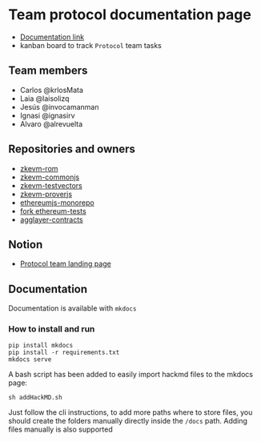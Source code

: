 # Team protocol documentation page

- [Documentation link](https://expert-journey-9jzpgrg.pages.github.io/)
- kanban board to track `Protocol` team tasks

## Team members
- Carlos @krlosMata
- Laia @laisolizq
- Jesús @invocamanman
- Ignasi @ignasirv
- Alvaro @alrevuelta

## Repositories and owners
- [zkevm-rom](https://github.com/0xPolygon/zkevm-rom)
- [zkevm-commonjs](https://github.com/0xPolygon/zkevm-commonjs)
- [zkevm-testvectors](https://github.com/0xPolygon/zkevm-testvectors)
- [zkevm-proverjs](https://github.com/0xPolygon/zkevm-proverjs)
- [ethereumjs-monorepo](https://github.com/0xPolygon/ethereumjs-monorepo)
- [fork ethereum-tests](https://github.com/0xPolygon/ethereum-tests)
- [agglayer-contracts](https://github.com/agglayer/agglayer-contracts/)

## Notion
- [Protocol team landing page](https://www.notion.so/polygontechnology/Protocol-team-b3ee0712a65b4558910bea2ed1aecf03)

## Documentation
Documentation is available with `mkdocs`

### How to install and run
````
pip install mkdocs
pip install -r requirements.txt
mkdocs serve
````

A bash script has been added to easily import hackmd files to the mkdocs page:
````
sh addHackMD.sh
````

Just follow the cli instructions, to add more paths where to store files, you should create the folders manually directly inside the `/docs` path.
Adding files manually is also supported